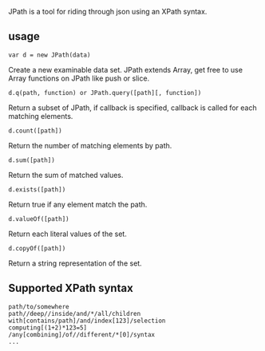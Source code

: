 
JPath is a tool for riding through json using an XPath syntax.


usage
-----

    var d = new JPath(data)
Create a new examinable data set. JPath extends Array,
get free to use Array functions on JPath like push or slice.

    d.q(path, function) or JPath.query([path][, function])
Return a subset of JPath, if callback is specified, callback 
is called for each matching elements.

    d.count([path])
Return the number of matching elements by path.
 
    d.sum([path])
Return the sum of matched values.

    d.exists([path])
Return true if any element match the path.

    d.valueOf([path])
Return each literal values of the set.

    d.copyOf([path])
Return a string representation of the set.
 
 
Supported XPath syntax
----------------------
    path/to/somewhere
    path//deep//inside/and/*/all/children
    with[contains/path]/and/index[123]/selection
    computing[(1+2)*123=5]
    /any[combining]/of//different/*[0]/syntax
	...